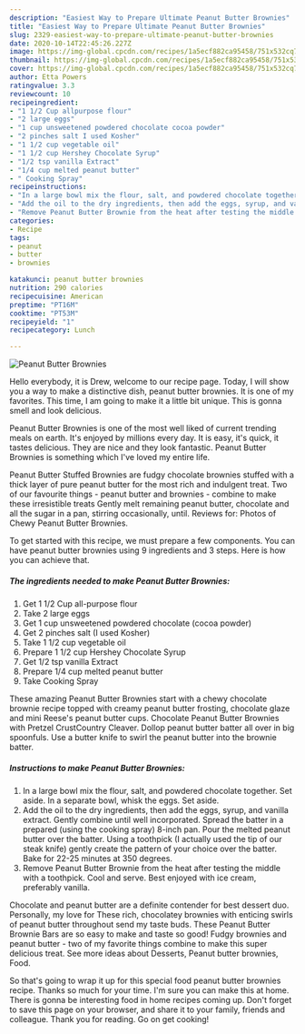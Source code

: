 ```yaml
---
description: "Easiest Way to Prepare Ultimate Peanut Butter Brownies"
title: "Easiest Way to Prepare Ultimate Peanut Butter Brownies"
slug: 2329-easiest-way-to-prepare-ultimate-peanut-butter-brownies
date: 2020-10-14T22:45:26.227Z
image: https://img-global.cpcdn.com/recipes/1a5ecf882ca95458/751x532cq70/peanut-butter-brownies-recipe-main-photo.jpg
thumbnail: https://img-global.cpcdn.com/recipes/1a5ecf882ca95458/751x532cq70/peanut-butter-brownies-recipe-main-photo.jpg
cover: https://img-global.cpcdn.com/recipes/1a5ecf882ca95458/751x532cq70/peanut-butter-brownies-recipe-main-photo.jpg
author: Etta Powers
ratingvalue: 3.3
reviewcount: 10
recipeingredient:
- "1 1/2 Cup allpurpose flour"
- "2 large eggs"
- "1 cup unsweetened powdered chocolate cocoa powder"
- "2 pinches salt I used Kosher"
- "1 1/2 cup vegetable oil"
- "1 1/2 cup Hershey Chocolate Syrup"
- "1/2 tsp vanilla Extract"
- "1/4 cup melted peanut butter"
- " Cooking Spray"
recipeinstructions:
- "In a large bowl mix the flour, salt, and powdered chocolate together. Set aside. In a separate bowl, whisk the eggs. Set aside."
- "Add the oil to the dry ingredients, then add the eggs, syrup, and vanilla extract. Gently combine until well incorporated. Spread the batter in a prepared (using the cooking spray) 8-inch pan. Pour the melted peanut butter over the batter. Using a toothpick (I actually used the tip of our steak knife) gently create the pattern of your choice over the batter. Bake for 22-25 minutes at 350 degrees."
- "Remove Peanut Butter Brownie from the heat after testing the middle with a toothpick. Cool and serve. Best enjoyed with ice cream, preferably vanilla."
categories:
- Recipe
tags:
- peanut
- butter
- brownies

katakunci: peanut butter brownies 
nutrition: 290 calories
recipecuisine: American
preptime: "PT16M"
cooktime: "PT53M"
recipeyield: "1"
recipecategory: Lunch

---
```



![Peanut Butter Brownies](https://img-global.cpcdn.com/recipes/1a5ecf882ca95458/751x532cq70/peanut-butter-brownies-recipe-main-photo.jpg)

Hello everybody, it is Drew, welcome to our recipe page. Today, I will show you a way to make a distinctive dish, peanut butter brownies. It is one of my favorites. This time, I am going to make it a little bit unique. This is gonna smell and look delicious.

Peanut Butter Brownies is one of the most well liked of current trending meals on earth. It's enjoyed by millions every day. It is easy, it's quick, it tastes delicious. They are nice and they look fantastic. Peanut Butter Brownies is something which I've loved my entire life.

Peanut Butter Stuffed Brownies are fudgy chocolate brownies stuffed with a thick layer of pure peanut butter for the most rich and indulgent treat. Two of our favourite things - peanut butter and brownies - combine to make these irresistible treats Gently melt remaining peanut butter, chocolate and all the sugar in a pan, stirring occasionally, until. Reviews for: Photos of Chewy Peanut Butter Brownies.


To get started with this recipe, we must prepare a few components. You can have peanut butter brownies using 9 ingredients and 3 steps. Here is how you can achieve that.

<!--inarticleads1-->

##### The ingredients needed to make Peanut Butter Brownies:

1. Get 1 1/2 Cup all-purpose flour
1. Take 2 large eggs
1. Get 1 cup unsweetened powdered chocolate (cocoa powder)
1. Get 2 pinches salt (I used Kosher)
1. Take 1 1/2 cup vegetable oil
1. Prepare 1 1/2 cup Hershey Chocolate Syrup
1. Get 1/2 tsp vanilla Extract
1. Prepare 1/4 cup melted peanut butter
1. Take  Cooking Spray


These amazing Peanut Butter Brownies start with a chewy chocolate brownie recipe topped with creamy peanut butter frosting, chocolate glaze and mini Reese&#39;s peanut butter cups. Chocolate Peanut Butter Brownies with Pretzel CrustCountry Cleaver. Dollop peanut butter batter all over in big spoonfuls. Use a butter knife to swirl the peanut butter into the brownie batter. 

<!--inarticleads2-->

##### Instructions to make Peanut Butter Brownies:

1. In a large bowl mix the flour, salt, and powdered chocolate together. Set aside. In a separate bowl, whisk the eggs. Set aside.
1. Add the oil to the dry ingredients, then add the eggs, syrup, and vanilla extract. Gently combine until well incorporated. Spread the batter in a prepared (using the cooking spray) 8-inch pan. Pour the melted peanut butter over the batter. Using a toothpick (I actually used the tip of our steak knife) gently create the pattern of your choice over the batter. Bake for 22-25 minutes at 350 degrees.
1. Remove Peanut Butter Brownie from the heat after testing the middle with a toothpick. Cool and serve. Best enjoyed with ice cream, preferably vanilla.


Chocolate and peanut butter are a definite contender for best dessert duo. Personally, my love for These rich, chocolatey brownies with enticing swirls of peanut butter throughout send my taste buds. These Peanut Butter Brownie Bars are so easy to make and taste so good! Fudgy brownies and peanut butter - two of my favorite things combine to make this super delicious treat. See more ideas about Desserts, Peanut butter brownies, Food. 

So that's going to wrap it up for this special food peanut butter brownies recipe. Thanks so much for your time. I'm sure you can make this at home. There is gonna be interesting food in home recipes coming up. Don't forget to save this page on your browser, and share it to your family, friends and colleague. Thank you for reading. Go on get cooking!
